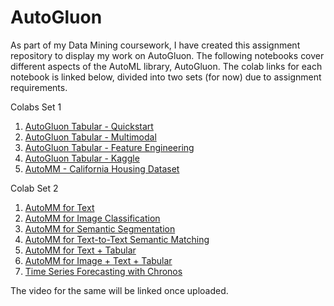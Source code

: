 # AutoGluon
As part of my Data Mining coursework, I have created this assignment repository to display my work on AutoGluon. The following notebooks cover different aspects of the AutoML library, AutoGluon. The colab links for each notebook is linked below, divided into two sets (for now) due to assignment requirements.

Colabs Set 1
1. [AutoGluon Tabular - Quickstart](https://colab.research.google.com/drive/1TVKsBkBA9_iSWnuRYvYtais_AdVsIx08?usp=sharing)
2. [AutoGluon Tabular - Multimodal](https://colab.research.google.com/drive/1Zn6MOTwVUmDnuF6mb2muyviloDs5NLeM?usp=sharing)
3. [AutoGluon Tabular - Feature Engineering](https://colab.research.google.com/drive/1qbvvnowApkdLPfrXgKkqsbuB6VEimVTF?usp=sharing)
4. [AutoGluon Tabular - Kaggle](https://colab.research.google.com/drive/1zL8dgkMT2b36slhegCsT2DpBADOx_CBJ?usp=sharing)
5. [AutoMM - California Housing Dataset](https://colab.research.google.com/drive/1PiuLXVloXECW1XA4VypEIRTk8OYt0edo?usp=sharing)

Colab Set 2
1. [AutoMM for Text](https://colab.research.google.com/drive/1koThWyJsF6K4-hwYXJGTLSJVeLfy0V8d?usp=sharing)
2. [AutoMM for Image Classification](https://colab.research.google.com/drive/17oFoo8u-JwC0QhlpgRsBng177FjV8pPJ?usp=sharing)
3. [AutoMM for Semantic Segmentation](https://colab.research.google.com/drive/1VfGYumO-gdPGJxKATRf32nv_5wLT4e2Z?usp=sharing)
4. [AutoMM for Text-to-Text Semantic Matching](https://colab.research.google.com/drive/12VCI_J0Kbb6jeLW_RHV2dgfx8-mToCT7?usp=sharing)
5. [AutoMM for Text + Tabular](https://colab.research.google.com/drive/10fhuwiyfltgAHdIbxWtKvKt7F-Op6uuq?usp=sharing)
6. [AutoMM for Image + Text + Tabular](https://colab.research.google.com/drive/1L6EwpDEnGooaZSMccjrCIELGzBfHFV-m?usp=sharing)
7. [Time Series Forecasting with Chronos](https://colab.research.google.com/drive/1jAgUP1ZLBtNfSNw_l_7iHfb_hZuY7Aan?usp=sharing)

The video for the same will be linked once uploaded.